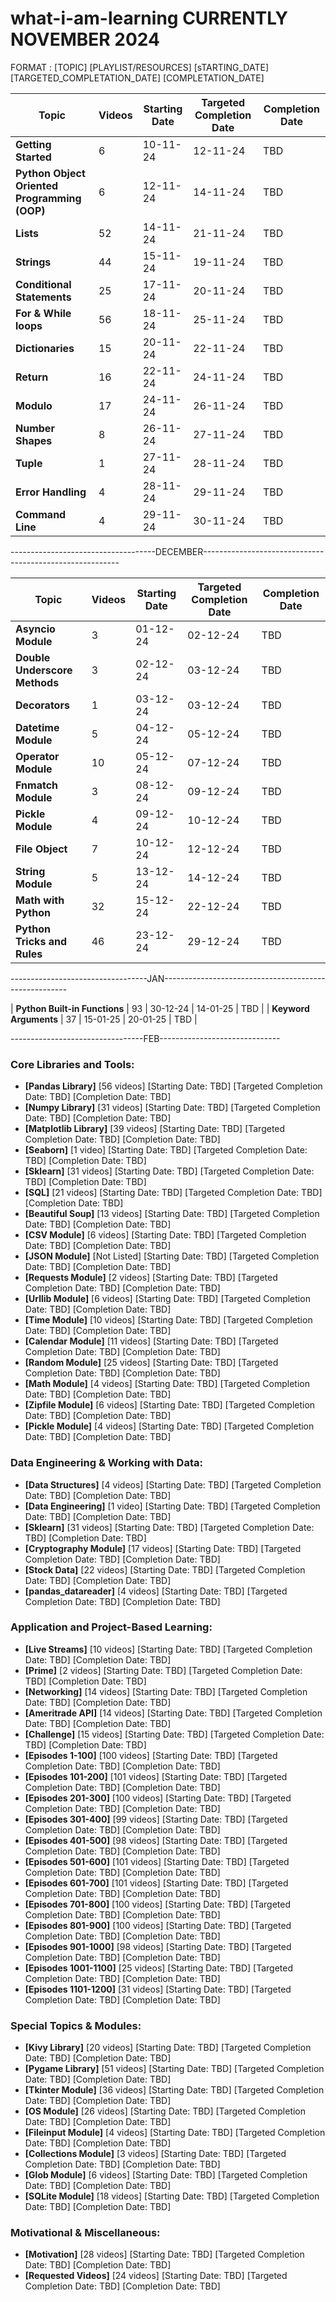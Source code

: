 # what-i-am-learning CURRENTLY NOVEMBER 2024
FORMAT : [TOPIC] [PLAYLIST/RESOURCES] [sTARTING_DATE] [TARGETED_COMPLETATION_DATE] [COMPLETATION_DATE] 

| **Topic** | **Videos** | **Starting Date** | **Targeted Completion Date** | **Completion Date** |
|-----------|------------|-------------------|------------------------------|---------------------|
| **Getting Started** | 6 | 10-11-24 | 12-11-24 | TBD |
| **Python Object Oriented Programming (OOP)** | 6 | 12-11-24 | 14-11-24 | TBD |
| **Lists** | 52 | 14-11-24 | 21-11-24 | TBD |
| **Strings** | 44 | 15-11-24 | 19-11-24 | TBD |
| **Conditional Statements** | 25 | 17-11-24 | 20-11-24 | TBD |
| **For & While loops** | 56 | 18-11-24 | 25-11-24 | TBD |
| **Dictionaries** | 15 | 20-11-24 | 22-11-24 | TBD |
| **Return** | 16 | 22-11-24 | 24-11-24 | TBD |
| **Modulo** | 17 | 24-11-24 | 26-11-24 | TBD |
| **Number Shapes** | 8 | 26-11-24 | 27-11-24 | TBD |
| **Tuple** | 1 | 27-11-24 | 28-11-24 | TBD |
| **Error Handling** | 4 | 28-11-24 | 29-11-24 | TBD |
| **Command Line** | 4 | 29-11-24 | 30-11-24 | TBD |


------------------------------------DECEMBER---------------------------------------------------------

| **Topic** | **Videos** | **Starting Date** | **Targeted Completion Date** | **Completion Date** |
|-----------|------------|-------------------|------------------------------|---------------------|
| **Asyncio Module** | 3 | 01-12-24 | 02-12-24 | TBD |
| **Double Underscore Methods** | 3 | 02-12-24 | 03-12-24 | TBD |
| **Decorators** | 1 | 03-12-24 | 03-12-24 | TBD |
| **Datetime Module** | 5 | 04-12-24 | 05-12-24 | TBD |
| **Operator Module** | 10 | 05-12-24 | 07-12-24 | TBD |
| **Fnmatch Module** | 3 | 08-12-24 | 09-12-24 | TBD |
| **Pickle Module** | 4 | 09-12-24 | 10-12-24 | TBD |
| **File Object** | 7 | 10-12-24 | 12-12-24 | TBD |
| **String Module** | 5 | 13-12-24 | 14-12-24 | TBD |
| **Math with Python** | 32 | 15-12-24 | 22-12-24 | TBD |
| **Python Tricks and Rules** | 46 | 23-12-24 | 29-12-24 | TBD |


----------------------------------JAN------------------------------------------------------


| **Python Built-in Functions** | 93 | 30-12-24 | 14-01-25 | TBD |
| **Keyword Arguments** | 37 | 15-01-25 | 20-01-25 | TBD |



---------------------------------FEB------------------------------




### Core Libraries and Tools:
- **[Pandas Library]** [56 videos] [Starting Date: TBD] [Targeted Completion Date: TBD] [Completion Date: TBD]
- **[Numpy Library]** [31 videos] [Starting Date: TBD] [Targeted Completion Date: TBD] [Completion Date: TBD]
- **[Matplotlib Library]** [39 videos] [Starting Date: TBD] [Targeted Completion Date: TBD] [Completion Date: TBD]
- **[Seaborn]** [1 video] [Starting Date: TBD] [Targeted Completion Date: TBD] [Completion Date: TBD]
- **[Sklearn]** [31 videos] [Starting Date: TBD] [Targeted Completion Date: TBD] [Completion Date: TBD]
- **[SQL]** [21 videos] [Starting Date: TBD] [Targeted Completion Date: TBD] [Completion Date: TBD]
- **[Beautiful Soup]** [13 videos] [Starting Date: TBD] [Targeted Completion Date: TBD] [Completion Date: TBD]
- **[CSV Module]** [6 videos] [Starting Date: TBD] [Targeted Completion Date: TBD] [Completion Date: TBD]
- **[JSON Module]** [Not Listed] [Starting Date: TBD] [Targeted Completion Date: TBD] [Completion Date: TBD]
- **[Requests Module]** [2 videos] [Starting Date: TBD] [Targeted Completion Date: TBD] [Completion Date: TBD]
- **[Urllib Module]** [6 videos] [Starting Date: TBD] [Targeted Completion Date: TBD] [Completion Date: TBD]
- **[Time Module]** [10 videos] [Starting Date: TBD] [Targeted Completion Date: TBD] [Completion Date: TBD]
- **[Calendar Module]** [11 videos] [Starting Date: TBD] [Targeted Completion Date: TBD] [Completion Date: TBD]
- **[Random Module]** [25 videos] [Starting Date: TBD] [Targeted Completion Date: TBD] [Completion Date: TBD]
- **[Math Module]** [4 videos] [Starting Date: TBD] [Targeted Completion Date: TBD] [Completion Date: TBD]
- **[Zipfile Module]** [6 videos] [Starting Date: TBD] [Targeted Completion Date: TBD] [Completion Date: TBD]
- **[Pickle Module]** [4 videos] [Starting Date: TBD] [Targeted Completion Date: TBD] [Completion Date: TBD]

### Data Engineering & Working with Data:
- **[Data Structures]** [4 videos] [Starting Date: TBD] [Targeted Completion Date: TBD] [Completion Date: TBD]
- **[Data Engineering]** [1 video] [Starting Date: TBD] [Targeted Completion Date: TBD] [Completion Date: TBD]
- **[Sklearn]** [31 videos] [Starting Date: TBD] [Targeted Completion Date: TBD] [Completion Date: TBD]
- **[Cryptography Module]** [17 videos] [Starting Date: TBD] [Targeted Completion Date: TBD] [Completion Date: TBD]
- **[Stock Data]** [22 videos] [Starting Date: TBD] [Targeted Completion Date: TBD] [Completion Date: TBD]
- **[pandas_datareader]** [4 videos] [Starting Date: TBD] [Targeted Completion Date: TBD] [Completion Date: TBD]


### Application and Project-Based Learning:
- **[Live Streams]** [10 videos] [Starting Date: TBD] [Targeted Completion Date: TBD] [Completion Date: TBD]
- **[Prime]** [2 videos] [Starting Date: TBD] [Targeted Completion Date: TBD] [Completion Date: TBD]
- **[Networking]** [14 videos] [Starting Date: TBD] [Targeted Completion Date: TBD] [Completion Date: TBD]
- **[Ameritrade API]** [14 videos] [Starting Date: TBD] [Targeted Completion Date: TBD] [Completion Date: TBD]
- **[Challenge]** [15 videos] [Starting Date: TBD] [Targeted Completion Date: TBD] [Completion Date: TBD]
- **[Episodes 1-100]** [100 videos] [Starting Date: TBD] [Targeted Completion Date: TBD] [Completion Date: TBD]
- **[Episodes 101-200]** [101 videos] [Starting Date: TBD] [Targeted Completion Date: TBD] [Completion Date: TBD]
- **[Episodes 201-300]** [100 videos] [Starting Date: TBD] [Targeted Completion Date: TBD] [Completion Date: TBD]
- **[Episodes 301-400]** [99 videos] [Starting Date: TBD] [Targeted Completion Date: TBD] [Completion Date: TBD]
- **[Episodes 401-500]** [98 videos] [Starting Date: TBD] [Targeted Completion Date: TBD] [Completion Date: TBD]
- **[Episodes 501-600]** [101 videos] [Starting Date: TBD] [Targeted Completion Date: TBD] [Completion Date: TBD]
- **[Episodes 601-700]** [101 videos] [Starting Date: TBD] [Targeted Completion Date: TBD] [Completion Date: TBD]
- **[Episodes 701-800]** [100 videos] [Starting Date: TBD] [Targeted Completion Date: TBD] [Completion Date: TBD]
- **[Episodes 801-900]** [100 videos] [Starting Date: TBD] [Targeted Completion Date: TBD] [Completion Date: TBD]
- **[Episodes 901-1000]** [98 videos] [Starting Date: TBD] [Targeted Completion Date: TBD] [Completion Date: TBD]
- **[Episodes 1001-1100]** [25 videos] [Starting Date: TBD] [Targeted Completion Date: TBD] [Completion Date: TBD]
- **[Episodes 1101-1200]** [31 videos] [Starting Date: TBD] [Targeted Completion Date: TBD] [Completion Date: TBD]

### Special Topics & Modules:
- **[Kivy Library]** [20 videos] [Starting Date: TBD] [Targeted Completion Date: TBD] [Completion Date: TBD]
- **[Pygame Library]** [51 videos] [Starting Date: TBD] [Targeted Completion Date: TBD] [Completion Date: TBD]
- **[Tkinter Module]** [36 videos] [Starting Date: TBD] [Targeted Completion Date: TBD] [Completion Date: TBD]
- **[OS Module]** [26 videos] [Starting Date: TBD] [Targeted Completion Date: TBD] [Completion Date: TBD]
- **[Fileinput Module]** [4 videos] [Starting Date: TBD] [Targeted Completion Date: TBD] [Completion Date: TBD]
- **[Collections Module]** [3 videos] [Starting Date: TBD] [Targeted Completion Date: TBD] [Completion Date: TBD]
- **[Glob Module]** [6 videos] [Starting Date: TBD] [Targeted Completion Date: TBD] [Completion Date: TBD]
- **[SQLite Module]** [18 videos] [Starting Date: TBD] [Targeted Completion Date: TBD] [Completion Date: TBD]

### Motivational & Miscellaneous:
- **[Motivation]** [28 videos] [Starting Date: TBD] [Targeted Completion Date: TBD] [Completion Date: TBD]
- **[Requested Videos]** [24 videos] [Starting Date: TBD] [Targeted Completion Date: TBD] [Completion Date: TBD]
